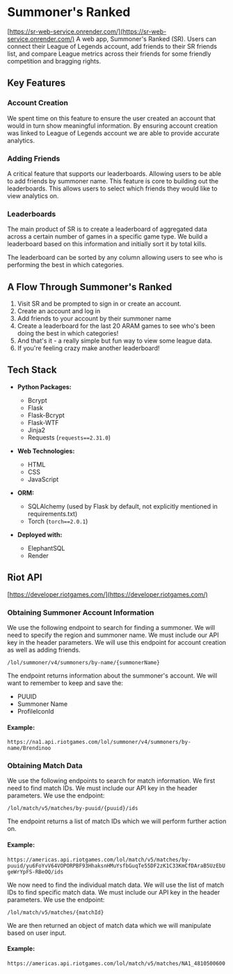 # Summoner's Ranked 
[https://sr-web-service.onrender.com/](https://sr-web-service.onrender.com/)
A web app, Summoner's Ranked (SR). Users can connect their League of Legends account, add friends to their SR friends list, and compare League metrics across their 
friends for some friendly competition and bragging rights.

## Key Features
### Account Creation
We spent time on this feature to ensure the user created an account that would in turn show meaningful information.
By ensuring account creation was linked to League of Legends account we are able to provide accurate analytics.

### Adding Friends
A critical feature that supports our leaderboards. Allowing users to be able to add friends by summoner name. This feature is core to building out the leaderboards. This allows users to select which friends they
would like to view analytics on.

### Leaderboards
The main product of SR is to create a leaderboard of aggregated data across a certain number of games in a specific game type. We build a leaderboard based on this information
and initially sort it by total kills. 

The leaderboard can be sorted by any column allowing users to see who is performing the best in which categories.

## A Flow Through Summoner's Ranked
1. Visit SR and be prompted to sign in or create an account.
2. Create an account and log in
3. Add friends to your account by their summoner name
4. Create a leaderboard for the last 20 ARAM games to see who's been doing the best in which categories!
5. And that's it - a really simple but fun way to view some league data.
6. If you're feeling crazy make another leaderboard!

## Tech Stack
- **Python Packages:**
  - Bcrypt
  - Flask
  - Flask-Bcrypt
  - Flask-WTF
  - Jinja2
  - Requests (`requests==2.31.0`)
 
- **Web Technologies:**
  - HTML
  - CSS
  - JavaScript

- **ORM:**
  - SQLAlchemy (used by Flask by default, not explicitly mentioned in requirements.txt)
  - Torch (`torch==2.0.1`)

- **Deployed with:**
  - ElephantSQL
  - Render

## Riot API 
[https://developer.riotgames.com/](https://developer.riotgames.com/)
### Obtaining Summoner Account Information
We use the following endpoint to search for finding a summoner. We will need to specify the region and summoner name. We must include our API key in the header parameters.
We will use this endpoint for account creation as well as adding friends.

`/lol/summoner/v4/summoners/by-name/{summonerName}`

The endpoint returns information about the summoner's account. We will want to remember to keep and save the:
- PUUID
- Summoner Name
- ProfileIconId

#### Example:

`https://na1.api.riotgames.com/lol/summoner/v4/summoners/by-name/Brendinoo`

### Obtaining Match Data
We use the following endpoints to search for match information. We first need to find match IDs. We must include our API key in the header parameters.
We use the endpoint: 

`/lol/match/v5/matches/by-puuid/{puuid}/ids`

The endpoint returns a list of match IDs which we will perform further action on.

#### Example:

`https://americas.api.riotgames.com/lol/match/v5/matches/by-puuid/yu6FoYvV64VOPORPBF93HhaksnHMuYsfbGuqTe55DF2zK1C33KmCfDAraB5UzEbUgeWrYpFS-RBeOQ/ids`

We now need to find the individual match data. We will use the list of match IDs to find specific match data. We must include our API key in the header parameters. 
We use the endpoint: 

`/lol/match/v5/matches/{matchId}`

We are then returned an object of match data which we will manipulate based on user input.

#### Example:

`https://americas.api.riotgames.com/lol/match/v5/matches/NA1_4810500600`
